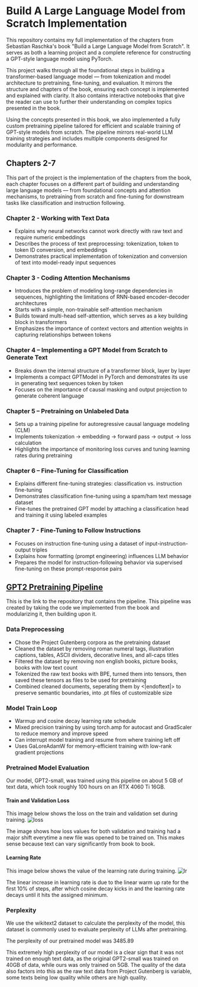 # Build A Large Language Model from Scratch Implementation
This repository contains my full implementation of the chapters from Sebastian Raschka's book "Build a Large Language Model from Scratch". It serves as both a learning project and a complete reference for constructing a GPT-style language model using PyTorch.

This project walks through all the foundational steps in building a transformer-based language model — from tokenization and model architecture to pretraining, fine-tuning, and evaluation. It mirrors the structure and chapters of the book, ensuring each concept is implemented and explained with clarity. It also contains interactive notebooks 
that give the reader can use to further their understanding on complex topics presented in the book.

Using the concepts presented in this book, we also implemented a fully custom pretraining pipeline tailored for efficient and scalable training of GPT-style models from scratch. The pipeline mirrors real-world LLM training strategies and includes multiple components designed for modularity and performance.

## Chapters 2-7
This part of the project is the implementation of the chapters from the book, each chapter focuses on a different part of building and understanding large language models — from foundational concepts and attention mechanisms, to pretraining from scratch and fine-tuning for downstream tasks like classification and instruction following.

### Chapter 2 - Working with Text Data
* Explains why neural networks cannot work directly with raw text and require numeric embeddings
* Describes the process of text preprocessing: tokenization, token to token ID conversion, and embeddings
* Demonstrates practical implementation of tokenization and conversion of text into model-ready input sequences

### Chapter 3 - Coding Attention Mechanisms
* Introduces the problem of modeling long-range dependencies in sequences, highlighting the limitations of RNN-based encoder-decoder architectures
* Starts with a simple, non-trainable self-attention mechanism
* Builds toward multi-head self-attention, which serves as a key building block in transformers
* Emphasizes the importance of context vectors and attention weights in capturing relationships between tokens

### Chapter 4 – Implementing a GPT Model from Scratch to Generate Text
* Breaks down the internal structure of a transformer block, layer by layer
* Implements a compact GPTModel in PyTorch and demonstrates its use in generating text sequences token by token
* Focuses on the importance of causal masking and output projection to generate coherent language

### Chapter 5 – Pretraining on Unlabeled Data
* Sets up a training pipeline for autoregressive causal language modeling (CLM)
* Implements tokenization → embedding → forward pass → output → loss calculation
* Highlights the importance of monitoring loss curves and tuning learning rates during pretraining

### Chapter 6 – Fine-Tuning for Classification
* Explains different fine-tuning strategies: classification vs. instruction fine-tuning
* Demonstrates classification fine-tuning using a spam/ham text message dataset
* Fine-tunes the pretrained GPT model by attaching a classification head and training it using labeled examples

### Chapter 7 - Fine-Tuning to Follow Instructions
* Focuses on instruction fine-tuning using a dataset of input-instruction-output triples
* Explains how formatting (prompt engineering) influences LLM behavior
* Prepares the model for instruction-following behavior via supervised fine-tuning on these prompt-response pairs

## [GPT2 Pretraining Pipeline](https://github.com/sdhaduk/GPT2small-pretraining)
This is the link to the repository that contains the pipeline. This pipeline was created by taking the code we implemented from the book and modularizing it, then building upon it.

### Data Preprocessing 
* Chose the Project Gutenberg corpora as the pretraining dataset
* Cleaned the dataset by removing roman numeral tags, illustration captions, tables, ASCII dividers, decorative lines, and all-caps titles
* Filtered the dataset by removing non english books, picture books, books with low text count
* Tokenized the raw text books with BPE, turned them into tensors, then saved these tensors as files to be used for pretraining
* Combined cleaned documents, seperating them by <|endoftext|> to preserve semantic boundaries, into .pt files of customizable size

### Model Train Loop
* Warmup and cosine decay learning rate schedule
* Mixed precision training by using torch.amp for autocast and GradScaler to reduce memory and improve speed
* Can interrupt model training and resume from where training left off
* Uses GaLoreAdamW for memory-efficient training with low-rank gradient projections

### Pretrained Model Evaluation
Our model, GPT2-small, was trained using this pipeline on about 5 GB of text data, which took roughly 100 hours on an RTX 4060 Ti 16GB.

#### Train and Validation Loss
This image below shows the loss on the train and validation set during training.
![loss](https://github.com/user-attachments/assets/03992f54-e045-4485-991b-edc578614a39)

The image shows how loss values for both validation and training had a major shift everytime a new file was opened to be trained on. This makes sense because text can vary significantly from book to book.

#### Learning Rate
This image below shows the value of the learning rate during training. 
![lr](https://github.com/user-attachments/assets/8e0c8ba8-7019-4bbd-b6e9-f8167f7d69e8)

The linear increase in learning rate is due to the linear warm up rate for the first 10% of steps, after which cosine decay kicks in and the learning rate decays until it hits the assigned minimum.

### Perplexity
We use the wikitext2 dataset to calculate the perplexity of the model, this dataset is commonly used to evaluate perplexity of LLMs after pretraining.

The perplexity of our pretrained model was 3485.89

This extremely high perplexity of our model is a clear sign that it was not trained on enough text data, as the original GPT2-small was trained on 40GB of data, while ours was only trained on 5GB. The quality of the data also factors into this as the raw text data from Project Gutenberg is variable, some texts being low quality while others are high quality.

